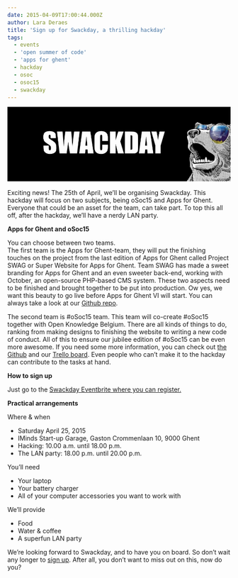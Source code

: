 ```yaml
---
date: 2015-04-09T17:00:44.000Z
author: Lara Deraes
title: 'Sign up for Swackday, a thrilling hackday'
tags:
  - events
  - 'open summer of code'
  - 'apps for ghent'
  - hackday
  - osoc
  - osoc15
  - swackday
---
```


![SWACKDAY](SWACKDAY.jpg)

Exciting news! The 25th of April, we’ll be organising Swackday. This hackday will focus on two subjects, being oSoc15 and Apps for Ghent. Everyone that could be an asset for the team, can take part. To top this all off, after the hackday, we’ll have a nerdy LAN party.

**Apps for Ghent and oSoc15**

You can choose between two teams.  
The first team is the Apps for Ghent-team, they will put the finishing touches on the project from the last edition of Apps for Ghent called Project SWAG or Super Website for Apps for Ghent. Team SWAG has made a sweet branding for Apps for Ghent and an even sweeter back-end, working with October, an open-source PHP-based CMS system. These two aspects need to be finished and brought together to be put into production. Ow yes, we want this beauty to go live before Apps for Ghent VI will start. You can always take a look at our [Github repo](https://github.com/RealTeamSWAG).

The second team is #oSoc15 team. This team will co-create #oSoc15 together with Open Knowledge Belgium. There are all kinds of things to do, ranking from making designs to finishing the website to writing a new code of conduct. All of this to ensure our jubilee edition of #oSoc15 can be even more awesome. If you need some more information, you can check out [the Github](https://github.com/osoc15) and our [Trello board](https://trello.com/b/jy5QsDdM/osoc15). Even people who can’t make it to the hackday can contribute to the tasks at hand.

**How to sign up**

Just go to the [Swackday Eventbrite where you can register.](https://www.eventbrite.nl/e/tickets-swackday-16514752068)

**Practical arrangements**

Where &amp; when

- Saturday April 25, 2015
- IMinds Start-up Garage, Gaston Crommenlaan 10, 9000 Ghent
- Hacking: 10.00 a.m. until 18.00 p.m.
- The LAN party: 18.00 p.m. until 20.00 p.m.

You’ll need

- Your laptop
- Your battery charger
- All of your computer accessories you want to work with

We’ll provide

- Food
- Water &amp; coffee
- A superfun LAN party

We’re looking forward to Swackday, and to have you on board. So don’t wait any longer to [sign up](https://www.eventbrite.nl/e/tickets-swackday-16514752068). After all, you don’t want to miss out on this, now do you?
